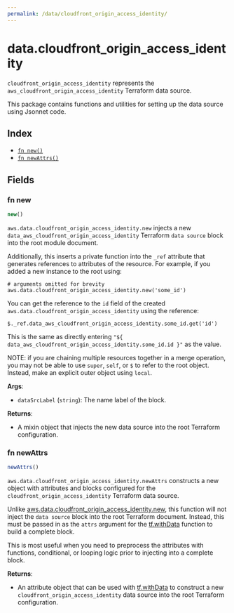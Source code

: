 ```yaml
---
permalink: /data/cloudfront_origin_access_identity/
---
```


# data.cloudfront_origin_access_identity

`cloudfront_origin_access_identity` represents the `aws_cloudfront_origin_access_identity` Terraform data source.



This package contains functions and utilities for setting up the data source using Jsonnet code.


## Index

* [`fn new()`](#fn-new)
* [`fn newAttrs()`](#fn-newattrs)

## Fields

### fn new

```ts
new()
```


`aws.data.cloudfront_origin_access_identity.new` injects a new `data_aws_cloudfront_origin_access_identity` Terraform `data source`
block into the root module document.

Additionally, this inserts a private function into the `_ref` attribute that generates references to attributes of the
resource. For example, if you added a new instance to the root using:

    # arguments omitted for brevity
    aws.data.cloudfront_origin_access_identity.new('some_id')

You can get the reference to the `id` field of the created `aws.data.cloudfront_origin_access_identity` using the reference:

    $._ref.data_aws_cloudfront_origin_access_identity.some_id.get('id')

This is the same as directly entering `"${ data_aws_cloudfront_origin_access_identity.some_id.id }"` as the value.

NOTE: if you are chaining multiple resources together in a merge operation, you may not be able to use `super`, `self`,
or `$` to refer to the root object. Instead, make an explicit outer object using `local`.

**Args**:
  - `dataSrcLabel` (`string`): The name label of the block.

**Returns**:
- A mixin object that injects the new data source into the root Terraform configuration.


### fn newAttrs

```ts
newAttrs()
```


`aws.data.cloudfront_origin_access_identity.newAttrs` constructs a new object with attributes and blocks configured for the `cloudfront_origin_access_identity`
Terraform data source.

Unlike [aws.data.cloudfront_origin_access_identity.new](#fn-cloudfrontoriginaccessidentitynew), this function will not inject the `data source`
block into the root Terraform document. Instead, this must be passed in as the `attrs` argument for the
[tf.withData](https://github.com/tf-libsonnet/core/tree/main/docs#fn-withdata) function to build a complete block.

This is most useful when you need to preprocess the attributes with functions, conditional, or looping logic prior to
injecting into a complete block.

**Returns**:
  - An attribute object that can be used with [tf.withData](https://github.com/tf-libsonnet/core/tree/main/docs#fn-withdata) to construct a new `cloudfront_origin_access_identity` data source into the root Terraform configuration.
